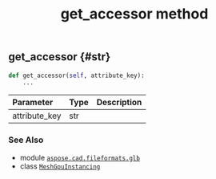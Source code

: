 ﻿---
title: get_accessor method
second_title: Aspose.CAD for Python via .NET API References
description: 
type: docs
weight: 30
url: /python-net/aspose.cad.fileformats.glb/meshgpuinstancing/get_accessor/
is_root: false
---

## get_accessor {#str}





```python
def get_accessor(self, attribute_key):
    ...
```


| Parameter | Type | Description |
| :- | :- | :- |
| attribute_key | str |  |



### See Also
* module [`aspose.cad.fileformats.glb`](../../)
* class [`MeshGpuInstancing`](/cad/python-net/aspose.cad.fileformats.glb/meshgpuinstancing)
